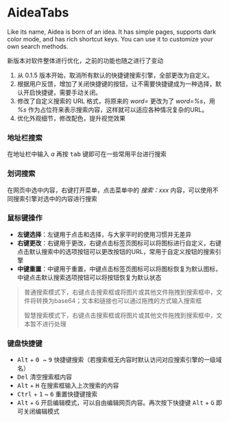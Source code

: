 # AideaTabs
Like its name, Aidea is born of an idea. It has simple pages, supports dark color mode, and has rich shortcut keys. You can use it to customize your own search methods.

新版本对软件整体进行优化，之前的功能也随之进行了变动

1. 从 0.1.5 版本开始，取消所有默认的快捷键搜索引擎，全部更改为自定义。
2. 根据用户反馈，增加了关闭快捷键的按钮，让不需要快捷键成为一种选择，默认开启快捷键，需要手动关闭。
3. 修改了自定义搜索的 URL 格式，将原来的 *word=* 更改为了 *word=%s*，用 *%s* 作为占位符来表示搜索内容，这样就可以适应各种情况复杂的URL。
4. 优化外观细节，修改配色，提升视觉效果

### 地址栏搜索
在地址栏中输入 *a* 再按 <kbd>tab</kbd> 键即可在一些常用平台进行搜索

### 划词搜索
在网页中选中内容，右键打开菜单，点击菜单中的 *搜索：xxx* 内容，可以使用不同搜索引擎对选中的内容进行搜索

### 鼠标键操作
- **左键选择**：左键用于点击和选择，与大家平时的使用习惯并无差异
- **右键更改**：右键用于更改，右键点击标签页图标可以将图标进行自定义，右键点击默认搜索中的选项按钮可以更改按钮的URL，常用于自定义按钮的搜索引擎
- **中键重置**：中键用于重置，中键点击标签页图标可以将图标恢复为默认图标，中键点击默认搜索选项按钮可以将按钮恢复为默认状态

> 普通搜索模式下，右键点击搜索框或将图片或其他文件拖拽到搜索框中，文件将转换为base64；文本和链接也可以通过拖拽的方式输入搜索框
>
> 智慧搜索模式下，右键点击搜索框或将图片或其他文件拖拽到搜索框中，文本暂不进行处理

### 键盘快捷键

- <kbd>Alt</kbd> + <kbd> 0 </kbd> ~ <kbd>9</kbd> 快捷键搜索（若搜索框无内容时默认访问对应搜索引擎的一级域名）
- <kbd>Del</kbd> 清空搜索框内容
- <kbd>Alt</kbd> + <kbd>H</kbd> 在搜索框输入上次搜索的内容
- <kbd>Ctrl</kbd> + <kbd>1</kbd> ~ <kbd>6</kbd> 重置快捷键搜索
- <kbd>Alt</kbd> + <kbd>G</kbd> 开启编辑模式，可以自由编辑网页内容。再次按下快捷键 <kbd>Alt</kbd> + <kbd>G</kbd> 即可关闭编辑模式
